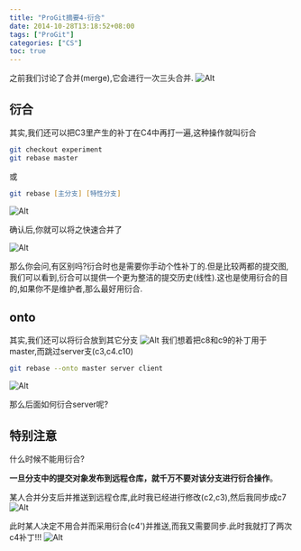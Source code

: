 ```yaml
---
title: "ProGit摘要4-衍合"
date: 2014-10-28T13:18:52+08:00
tags: ["ProGit"]
categories: ["CS"]
toc: true
---
```


之前我们讨论了合并(merge),它会进行一次三头合并.
![Alt](/cs/18333fig0328-tn.png "merge to C5")

## 衍合
其实,我们还可以把C3里产生的补丁在C4中再打一遍,这种操作就叫衍合

```zsh
git checkout experiment
git rebase master
```

或

```zsh
git rebase [主分支] [特性分支]
```
![Alt](/cs/18333fig0329-tn.png "rebase")

确认后,你就可以将之快速合并了

![Alt](/cs/18333fig0330-tn.png "rebase")

那么你会问,有区别吗?衍合时也是需要你手动个性补丁的.但是比较两都的提交图,我们可以看到,衍合可以提供一个更为整洁的提交历史(线性).这也是使用衍合的目的,如果你不是维护者,那么最好用衍合.

## onto
其实,我们还可以将衍合放到其它分支
![Alt](/cs/18333fig0331-tn.png "提交图")
我们想着把c8和c9的补丁用于master,而跳过server支(c3,c4.c10)

```zsh
git rebase --onto master server client
```
![Alt](/cs/18333fig0332-tn.png "提交图")

那么后面如何衍合server呢?

## 特别注意
什么时候不能用衍合?

**一旦分支中的提交对象发布到远程仓库，就千万不要对该分支进行衍合操作**。

某人合并分支后并推送到远程仓库,此时我已经进行修改(c2,c3),然后我同步成c7
![Alt](/cs/18333fig0337-tn.png "注意事项")

此时某人决定不用合并而采用衍合(c4')并推送,而我又需要同步.此时我就打了两次c4补丁!!!
![Alt](/cs/18333fig0339-tn.png "注意事项")